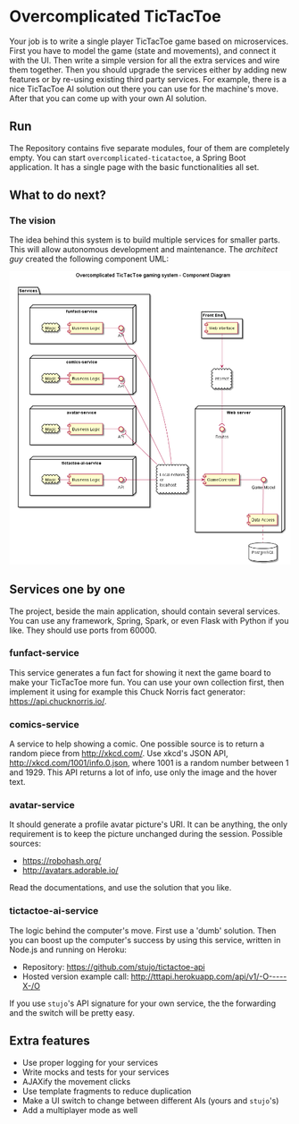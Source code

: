 # Overcomplicated TicTacToe

Your job is to write a single player TicTacToe game based on microservices. 
First you have to model the game (state and movements), and connect it with the UI. 
Then write a simple version for all the extra services and wire them together. 
Then you should upgrade the services either by adding new features or by re-using existing third party services.
For example, there is a nice TicTacToe AI solution out there you can use for the machine's move. After that you can come up with your own AI solution. 

## Run

The Repository contains five separate modules, four of them are completely empty.
You can start `overcomplicated-ticatactoe`, a Spring Boot application. 
It has a single page with the basic functionalities all set.

## What to do next?

### The vision

The idea behind this system is to build multiple services for smaller parts. 
This will allow autonomous development and maintenance. 
The *architect guy* created the following component UML:

![UML](overcomplicated-tictactoe-diagram.png)


## Services one by one</a>

The project, beside the main application, should contain several services. 
You can use any framework, Spring, Spark, or even Flask with Python if you like.
They should use ports from 60000.

### funfact-service

This service generates a fun fact for showing it next the game board to make your TicTacToe more fun.
You can use your own collection first, then implement it using for example this Chuck Norris fact generator: https://api.chucknorris.io/.

### comics-service

A service to help showing a comic. One possible source is to return a random piece from 
http://xkcd.com/. 
Use xkcd's JSON API, http://xkcd.com/1001/info.0.json, where 1001 is a random number between 1 and 1929.
This API returns a lot of info, use only the image and the hover text.

### avatar-service

It should generate a profile avatar picture's URI.
It can be anything, the only requirement is to keep the picture unchanged during the session.
Possible sources:
- https://robohash.org/
- http://avatars.adorable.io/

Read the documentations, and use the solution that you like.

### tictactoe-ai-service

The logic behind the computer's move. 
First use a 'dumb' solution. 
Then you can boost up the computer's success by using this service, written in Node.js and running on Heroku:

- Repository: https://github.com/stujo/tictactoe-api
- Hosted version example call: http://tttapi.herokuapp.com/api/v1/-O-----X-/O
 
If you use `stujo`'s API signature for your own service, the the forwarding and the switch will be pretty easy.

 
## Extra features

- Use proper logging for your services
- Write mocks and tests for your services
- AJAXify the movement clicks
- Use template fragments to reduce duplication
- Make a UI switch to change between different AIs (yours and `stujo`'s)
- Add a multiplayer mode as well
